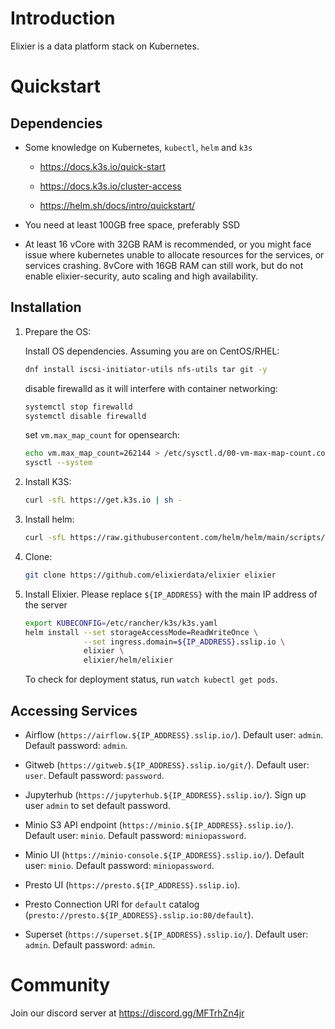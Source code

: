 Introduction
=============

Elixier is a data platform stack on Kubernetes.

Quickstart
=============

Dependencies
-------------

- Some knowledge on Kubernetes, `kubectl`, `helm` and `k3s` 

  - https://docs.k3s.io/quick-start

  - https://docs.k3s.io/cluster-access

  - https://helm.sh/docs/intro/quickstart/

- You need at least 100GB free space, preferably SSD

- At least 16 vCore with 32GB RAM is recommended, or you might face issue where kubernetes unable to allocate resources for the services, or services crashing. 8vCore with 16GB RAM can still work, but do not enable elixier-security, auto scaling and high availability. 

Installation
--------------

1. Prepare the OS:

   Install OS dependencies. Assuming you are on CentOS/RHEL:

   ```bash
   dnf install iscsi-initiator-utils nfs-utils tar git -y
   ```

   disable firewalld as it will interfere with container networking:

   ```bash
   systemctl stop firewalld
   systemctl disable firewalld 
   ```

   set `vm.max_map_count` for opensearch:

   ```bash
   echo vm.max_map_count=262144 > /etc/sysctl.d/00-vm-max-map-count.conf
   sysctl --system
   ```

2. Install K3S:

   ```bash
   curl -sfL https://get.k3s.io | sh -
   ```

3. Install helm:

   ```bash
   curl -sfL https://raw.githubusercontent.com/helm/helm/main/scripts/get-helm-3 | sh -
   ```

4. Clone:

   ```bash
   git clone https://github.com/elixierdata/elixier elixier
   ```

5. Install Elixier. Please replace `${IP_ADDRESS}` with the main IP address of the server

   ```bash
   export KUBECONFIG=/etc/rancher/k3s/k3s.yaml
   helm install --set storageAccessMode=ReadWriteOnce \
                --set ingress.domain=${IP_ADDRESS}.sslip.io \
                elixier \
                elixier/helm/elixier
   ```

   To check for deployment status, run  `watch kubectl get pods`. 

Accessing Services
-------------------

- Airflow (`https://airflow.${IP_ADDRESS}.sslip.io/`). Default user: `admin`. Default password: `admin`.

- Gitweb (`https://gitweb.${IP_ADDRESS}.sslip.io/git/`). Default user: `user`. Default password: `password`.

- Jupyterhub (`https://jupyterhub.${IP_ADDRESS}.sslip.io/`). Sign up user `admin` to set default password.

- Minio S3 API endpoint (`https://minio.${IP_ADDRESS}.sslip.io/`). Default user: `minio`. Default password: `miniopassword`.

- Minio UI (`https://minio-console.${IP_ADDRESS}.sslip.io/`). Default user: `minio`. Default password: `miniopassword`.

- Presto UI (`https://presto.${IP_ADDRESS}.sslip.io`).

- Presto Connection URI for `default` catalog (`presto://presto.${IP_ADDRESS}.sslip.io:80/default`).

- Superset (`https://superset.${IP_ADDRESS}.sslip.io/`). Default user: `admin`. Default password: `admin`.


Community
===========

Join our discord server at https://discord.gg/MFTrhZn4jr
